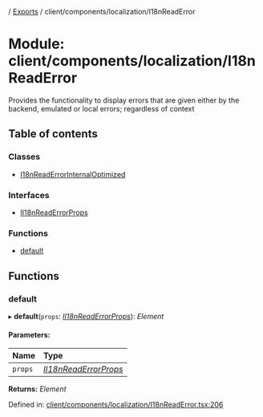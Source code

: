 [](../README.md) / [Exports](../modules.md) / client/components/localization/I18nReadError

# Module: client/components/localization/I18nReadError

Provides the functionality to display errors that are given
either by the backend, emulated or local errors; regardless
of context

## Table of contents

### Classes

- [I18nReadErrorInternalOptimized](../classes/client_components_localization_i18nreaderror.i18nreaderrorinternaloptimized.md)

### Interfaces

- [II18nReadErrorProps](../interfaces/client_components_localization_i18nreaderror.ii18nreaderrorprops.md)

### Functions

- [default](client_components_localization_i18nreaderror.md#default)

## Functions

### default

▸ **default**(`props`: [*II18nReadErrorProps*](../interfaces/client_components_localization_i18nreaderror.ii18nreaderrorprops.md)): *Element*

#### Parameters:

Name | Type |
:------ | :------ |
`props` | [*II18nReadErrorProps*](../interfaces/client_components_localization_i18nreaderror.ii18nreaderrorprops.md) |

**Returns:** *Element*

Defined in: [client/components/localization/I18nReadError.tsx:206](https://github.com/onzag/itemize/blob/11a98dec/client/components/localization/I18nReadError.tsx#L206)
